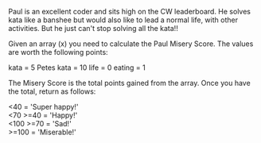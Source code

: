 Paul is an excellent coder and sits high on the CW leaderboard. He solves kata like a banshee but would also like to lead a normal life, with other activities. But he just can't stop solving all the kata!!

Given an array (x) you need to calculate the Paul Misery Score. The values are worth the following points:

kata = 5
Petes kata = 10
life = 0
eating = 1

The Misery Score is the total points gained from the array. Once you have the total, return as follows:

<40        = 'Super happy!'<br><70   >=40 = 'Happy!'<br><100  >=70 = 'Sad!'<br>\>=100       = 'Miserable!'